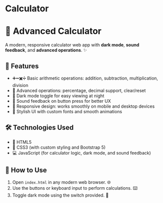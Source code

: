 # Calculator

# 🧮 Advanced Calculator

A modern, responsive calculator web app with **dark mode**, **sound feedback**, and **advanced operations**. ✨

## 🚀 Features

- ➕➖✖️➗ Basic arithmetic operations: addition, subtraction, multiplication, division
- 🔢 Advanced operations: percentage, decimal support, clear/reset
- 🌙 Dark mode toggle for easy viewing at night
- 🔔 Sound feedback on button press for better UX
- 📱 Responsive design: works smoothly on mobile and desktop devices
- 🎨 Stylish UI with custom fonts and smooth animations

## 🛠️ Technologies Used

- 📝 HTML5
- 🎨 CSS3 (with custom styling and Bootstrap 5)
- 💻 JavaScript (for calculator logic, dark mode, and sound feedback)

## 🎯 How to Use

1. Open `index.html` in any modern web browser. 🌐
2. Use the buttons or keyboard input to perform calculations. ⌨️
3. Toggle dark mode using the switch provided. 🌙
